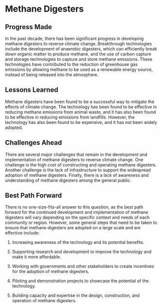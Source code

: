 # Methane Digesters

## Progress Made

In the past decade, there has been significant progress in developing methane digesters to reverse climate change. Breakthrough technologies include the development of anaerobic digesters, which can efficiently break down organic matter to produce methane, and the use of carbon capture and storage technologies to capture and store methane emissions. These technologies have contributed to the reduction of greenhouse gas emissions by allowing methane to be used as a renewable energy source, instead of being released into the atmosphere.

## Lessons Learned

Methane digesters have been found to be a successful way to mitigate the effects of climate change. The technology has been found to be effective in reducing methane emissions from animal waste, and it has also been found to be effective in reducing emissions from landfills. However, the technology has also been found to be expensive, and it has not been widely adopted.

## Challenges Ahead

There are several major challenges that remain in the development and implementation of methane digesters to reverse climate change. One challenge is the high cost of constructing and operating methane digesters. Another challenge is the lack of infrastructure to support the widespread adoption of methane digesters. Finally, there is a lack of awareness and understanding of methane digesters among the general public.

## Best Path Forward

There is no one-size-fits-all answer to this question, as the best path forward for the continued development and implementation of methane digesters will vary depending on the specific context and needs of each community or region. However, some general steps that need to be taken to ensure that methane digesters are adopted on a large scale and are effective include:

1. Increasing awareness of the technology and its potential benefits.

2. Supporting research and development to improve the technology and make it more affordable.

3. Working with governments and other stakeholders to create incentives for the adoption of methane digesters.

4. Piloting and demonstration projects to showcase the potential of the technology.

5. Building capacity and expertise in the design, construction, and operation of methane digesters.
